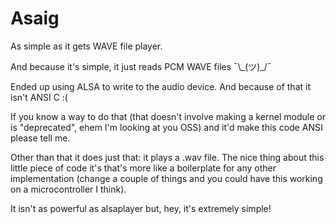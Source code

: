 # Asaig

As simple as it gets WAVE file player.

And because it's simple, it just reads PCM WAVE files ¯\\\_(ツ)\_/¯

Ended up using ALSA to write to the audio device. And because of that it isn't ANSI C :(

If you know a way to do that (that doesn't involve making a kernel module or is "deprecated", ehem I'm looking at you OSS) and it'd make this code ANSI please tell me.

Other than that it does just that: it plays a .wav file. The nice thing about this little piece of code it's that's more like a boilerplate for any other implementation (change a couple of things and you could have this working on a microcontroller I think).

It isn't as powerful as alsaplayer but, hey, it's extremely simple!